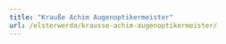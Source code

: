 ```yaml
---
title: "Krauße Achim Augenoptikermeister"
url: /elsterwerda/krausse-achim-augenoptikermeister/
---
```

